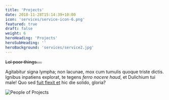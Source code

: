 ```yaml
---
title: 'Projects'
date: 2018-11-28T15:14:39+10:00
icon: 'services/service-icon-6.png'
featured: true
draft: false
weight: 6
heroHeading: 'Projects'
heroSubHeading: ''
heroBackground: 'services/service2.jpg'
---
```


~~Lol poor things....~~

Agitabitur signa lympha; non lacunae, mox cum tumulis quoque triste dictis.
Ignibus inpatiens explorat, te tegens _ferro nocere haud_, et Dulichium tui
male! Quo sed [fuit flexit et](#vexant-achivi) hic die solido, gloria?

![People of Projects](/hugo-hero-theme/services/projects-people.png)

